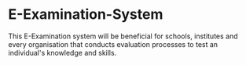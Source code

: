 # E-Examination-System
This E-Examination system will be beneficial for schools, institutes and every organisation that conducts evaluation processes to test  an individual's knowledge and skills.


